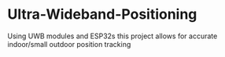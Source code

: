 # Ultra-Wideband-Positioning
Using UWB modules and ESP32s this project allows for accurate indoor/small outdoor position tracking
